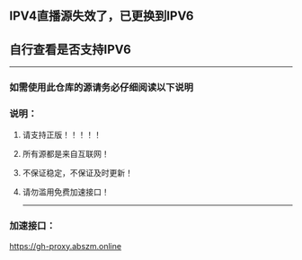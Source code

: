 ## IPV4直播源失效了，已更换到IPV6
## 自行查看是否支持IPV6

   ------
   
### 如需使用此仓库的源请务必仔细阅读以下说明

### 说明：

1. 请支持正版！！！！！

2. 所有源都是来自互联网！

3. 不保证稳定，不保证及时更新！

4. 请勿滥用免费加速接口！

   ------

### 加速接口：
https://gh-proxy.abszm.online
